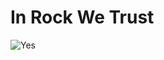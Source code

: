 # In Rock We Trust
![Yes](https://cdn.smehost.net/acdccom-uscolumbiaprod/wp-content/uploads/2021/05/4.jpg)
